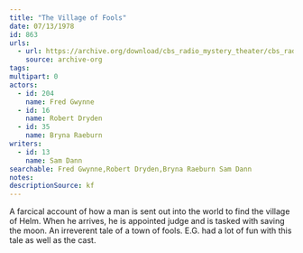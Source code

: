 ```yaml
---
title: "The Village of Fools"
date: 07/13/1978
id: 863
urls: 
  - url: https://archive.org/download/cbs_radio_mystery_theater/cbs_radio_mystery_theater-0851-0900.zip/cbs_radio_mystery_theater-0851-0900%2Fcbsrmt_0863_the_village_of_fools.mp3
    source: archive-org
tags: 
multipart: 0
actors:  
  - id: 204
    name: Fred Gwynne  
  - id: 16
    name: Robert Dryden  
  - id: 35
    name: Bryna Raeburn
writers:  
  - id: 13
    name: Sam Dann
searchable: Fred Gwynne,Robert Dryden,Bryna Raeburn Sam Dann
notes: 
descriptionSource: kf
---
```

A farcical account of how a man is sent out into the world to find the village of Helm. When he arrives, he is appointed judge and is tasked with saving the moon. An irreverent tale of a town of fools. E.G. had a lot of fun with this tale as well as the cast.
